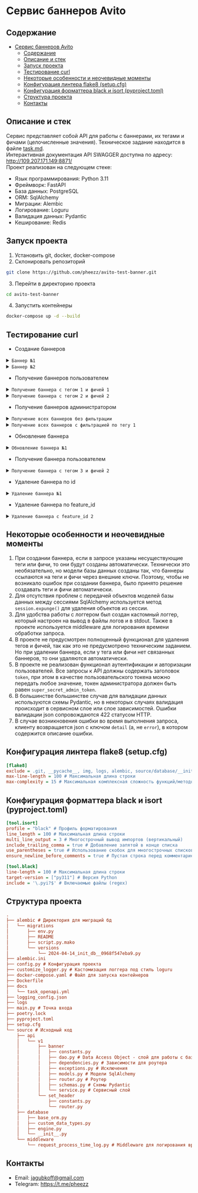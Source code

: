 

# Сервис баннеров Avito

## Содержание
- [Сервис баннеров Avito](#сервис-баннеров-avito)
  - [Содержание](#содержание)
  - [Описание и стек](#описание-и-стек)
  - [Запуск проекта](#запуск-проекта)
  - [Тестирование curl](#тестирование-curl)
  - [Некоторые особенности и неочевидные моменты](#некоторые-особенности-и-неочевидные-моменты)
  - [Конфигурация линтера flake8 (setup.cfg)](#конфигурация-линтера-flake8-setupcfg)
  - [Конфигурация форматтера black и isort (pyproject.toml)](#конфигурация-форматтера-black-и-isort-pyprojecttoml)
  - [Структура проекта](#структура-проекта)
  - [Контакты](#контакты)

## Описание и стек
Сервис представляет собой API для работы с баннерами, их тегами и фичами (целочисленные значения). Техническое задание находится в файле [task.md](./docs/task.md).<br>
Интерактивная документация API SWAGGER доступна по адресу: http://109.207.171.149:8871/ <br>
Проект реализован на следующем стеке:
- Язык программирования: Python 3.11
- Фреймворк: FastAPI
- База данных: PostgreSQL
- ORM: SqlAlchemy
- Миграции: Alembic
- Логирование: Loguru
- Валидация данных: Pydantic
- Кеширование: Redis

## Запуск проекта
1. Установить git, docker, docker-compose
2. Склонировать репозиторий
```bash
git clone https://github.com/pheezz/avito-test-banner.git
```
3. Перейти в директорию проекта
```bash
cd avito-test-banner
```
4. Запустить контейнеры
```bash
docker-compose up -d --build
```

## Тестирование curl
- Создание баннеров
<details>
    <summary><code>Баннер №1</code></summary>
Запрос:

```bash
curl -X 'POST' \
  'http://127.0.0.1:8000/banner' \
  -H 'accept: application/json' \
  -H 'token: super_secret_admin_token' \
  -H 'Content-Type: application/json' \
  -d '{
  "tag_ids": [
    1
  ],
  "feature_id": 1,
  "content": {
    "title": "Скидка 50% на все товары",
    "text": "Только до конца недели...",
    "url": "https://example.com/sale"
  },
  "active": true
}'
```
Ответ:
```json
{
    "banner_id": 1
}
```
</details>
<details>
    <summary><code>Баннер №2</code></summary>
Запрос:

```bash
curl -X 'POST' \
  'http://127.0.0.1:8000/banner' \
  -H 'accept: application/json' \
  -H 'token: super_secret_admin_token' \
  -H 'Content-Type: application/json' \
  -d '{
  "tag_ids": [
    2
  ],
  "feature_id": 2,
  "content": {
    "title": "Скидка 30% на определенные категории",
    "text": "Только до конца месяца...",
    "url": "https://example.com/sale"
  },
  "active": true
}'
```

Ответ:
```json
{
    "banner_id": 2
}
```

</details>

- Получение баннеров пользователем
<details>
    <summary><code>Получение баннера с тегом 1 и фичей 1</code></summary>

Запрос:

```bash
curl -X 'GET' \
  'http://127.0.0.1:8000/user_banner?tag_id=1&feature_id=1&use_last_revision=false' \
  -H 'accept: application/json' \
  -H 'token: 123'
```

Ответ:
```json
{
  "title": "Скидка 50% на все товары",
  "text": "Только до конца недели...",
  "url": "https://example.com/sale"
}
```
</details>

<details>
    <summary><code>Получение баннера с тегом 2 и фичей 2</code></summary>
Запрос:

```bash
curl -X 'GET' \
  'http://127.0.0.1:8000/user_banner?tag_id=2&feature_id=2&use_last_revision=false' \
  -H 'accept: application/json' \
  -H 'token: 123'
```

Ответ:
```json
{
  "title": "Скидка 30% на определенные категории",
  "text": "Только до конца месяца...",
  "url": "https://example.com/sale"
}
```
</details>


- Получение баннеров администратором
<details>
    <summary><code>Получение всех баннеров без фильтрации</code></summary>
Запрос:

```bash
curl -X 'GET' \
  'http://127.0.0.1:8000/banner?limit=10&offset=0' \
  -H 'accept: application/json' \
  -H 'token: super_secret_admin_token'
```

Ответ:
```json
[
  {
    "tag_ids": [
      1
    ],
    "feature_id": 1,
    "content": {
      "title": "Скидка 50% на все товары",
      "text": "Только до конца недели...",
      "url": "https://example.com/sale"
    },
    "is_active": true,
    "banner_id": 1,
    "created_at": "2024-04-14T18:11:20.867103Z",
    "updated_at": "2024-04-14T18:11:20.867112Z"
  },
  {
    "tag_ids": [
      2
    ],
    "feature_id": 2,
    "content": {
      "title": "Скидка 30% на определенные категории",
      "text": "Только до конца месяца...",
      "url": "https://example.com/sale"
    },
    "is_active": true,
    "banner_id": 2,
    "created_at": "2024-04-14T18:11:57.705571Z",
    "updated_at": "2024-04-14T18:11:57.705594Z"
  }
]
```

</details>

<details>
    <summary><code>Получение всех баннеров с фильтрацией по тегу 1</code></summary>
Запрос:

```bash
curl -X 'GET' \
  'http://127.0.0.1:8000/banner?tag_id=1&limit=10&offset=0' \
  -H 'accept: application/json' \
  -H 'token: super_secret_admin_token'
```

Ответ:
```json
[
  {
    "tag_ids": [
      1
    ],
    "feature_id": 1,
    "content": {
      "title": "Скидка 50% на все товары",
      "text": "Только до конца недели...",
      "url": "https://example.com/sale"
    },
    "is_active": true,
    "banner_id": 9,
    "created_at": "2024-04-14T18:11:20.867103Z",
    "updated_at": "2024-04-14T18:11:20.867112Z"
  }
]
```

</details>

- Обновление баннера
<details>
    <summary><code>Обновление баннера №1</code></summary>
Запрос:

```bash
curl -X 'PATCH' \
  'http://127.0.0.1:8000/banner/1' \
  -H 'accept: application/json' \
  -H 'token: super_secret_admin_token' \
  -H 'Content-Type: application/json' \
  -d '{
  "tag_ids": [
    3
  ],
  "feature_id": 2,
  "content": {
    "title": "Скидка 15% на все товары",
    "text": "Только до конца недели...",
    "url": "https://example.com/sale"
  },
  "is_active": true
}'
```

Ответ:
```text
null
```

</details>

- Получение баннера пользователем
<details>
    <summary><code>Получение баннера с тегом 3 и фичей 2</code></summary>

Запрос:
```bash
curl -X 'GET' \
  'http://127.0.0.1:8000/user_banner?tag_id=3&feature_id=2&use_last_revision=true' \
  -H 'accept: application/json' \
  -H 'token: 232'
```

Ответ:
```json
{
  "title": "Скидка 15% на все товары",
  "text": "Только до конца недели...",
  "url": "https://example.com/sale"
}
```

</details>

- Удаление баннера по id
<details>
    <summary><code>Удаление баннера №1</code></summary>

Запрос:

```bash
curl -X 'DELETE' \
  'http://127.0.0.1:8000/banner/1' \
  -H 'accept: */*' \
  -H 'token: super_secret_admin_token'
```

Ответ: 204 No Content

</details>

- Удаление баннера по feature_id

<details>
    <summary><code>Удаление баннера с feature_id 2</code></summary>

Запрос:

```bash
curl -X 'DELETE' \
  'http://127.0.0.1:8000/banner/?feature_id=2' \
  -H 'accept: */*' \
  -H 'token: super_secret_admin_token'
```

Ответ: 204 No Content

</details>

## Некоторые особенности и неочевидные моменты
1. При создании баннера, если в запросе указаны несуществующие теги или фичи, то они будут созданы автоматически. Технически это необязательно, но модели базы данных созданы так, что баннеры ссылаются на теги и фичи через внешние ключи. Поэтому, чтобы не возникало ошибок при создании баннера, было принято решение создавать теги и фичи автоматически.
2. Для отсутствия проблем с передачей объектов моделей базы данных между сессиями SqlAlchemy используется метод `session.expunge()` для удаления объектов из сессии.
3. Для удобства работы с логгером был создан кастомный логгер, который настроен на вывод в файлы логов и в stdout. Также в проекте используется middleware для логирования времени обработки запроса.
4. В проекте не предусмотрен полноценный функционал для удаления тегов и фичей, так как это не предусмотрено техническим заданием. Но при удалении баннера, если у тега или фичи нет связанных баннеров, то они удаляются автоматически.
5. В проекте не реализован функционал аутентификации и авторизации пользователей. Все запросы к API должны содержать заголовок `token`, при этом в качестве пользовательского токена можно передать любое значение, токен администратора должен быть равен `super_secret_admin_token`.
6. В большинстве большинстве случав для валидации данных используются схемы Pydantic, но в некоторых случаях валидация происходит в сервисном слое или слое зависимостей. Ошибки валидации json сопровождаются 422 статусом HTTP.
7. В случае возникновения ошибки во время выполнения запроса, клиенту возвращается json с ключом `detail` (а, не `error`), в котором содержится описание ошибки.

## Конфигурация линтера flake8 (setup.cfg)
```ini
[flake8]
exclude = .git, __pycache__, img, logs, alembic, source/database/__init__.py # Исключаемые директории
max-line-length = 100 # Максимальная длина строки
max-complexity = 15 # Максимальная комплексная сложность функций/методов
```

## Конфигурация форматтера black и isort (pyproject.toml)
```ini
[tool.isort]
profile = "black" # Профиль форматирования
line_length = 100 # Максимальная длина строки
multi_line_output = 3 # Многострочный вывод импортов (вертикальный)
include_trailing_comma = true # Добавление запятой в конце списка
use_parentheses = true # Использование скобок для многострочных списков
ensure_newline_before_comments = true # Пустая строка перед комментарием

[tool.black]
line-length = 100 # Максимальная длина строки
target-version = ["py311"] # Версия Python
include = '\.pyi?$' # Включаемые файлы (regex)
```
## Структура проекта
```ini
.
├── alembic # Директория для миграций бд
│   └── migrations
│       ├── env.py
│       ├── README
│       ├── script.py.mako
│       └── versions
│           └── 2024-04-14_init_db__0968f547eba9.py
├── alembic.ini
├── config.py # Конфигурация проекта
├── customize_logger.py # Кастомизация логгера под стиль loguru
├── docker-compose.yaml # Файл для запуска контейнеров
├── Dockerfile
├── docs
│   └── task_openapi.yml
├── logging_config.json
├── logs
├── main.py # Точка входа
├── poetry.lock
├── pyproject.toml
├── setup.cfg
└── source # Исходный код
    ├── api
    │   └── v1
    │       ├── banner
    │       │   ├── constants.py
    │       │   ├── dao.py # Data Access Object - слой для работы с базой данных
    │       │   ├── dependencies.py # Зависимости для роутера
    │       │   ├── exceptions.py # Исключения
    │       │   ├── models.py # Модели SqlAlchemy
    │       │   ├── router.py # Роутер
    │       │   ├── schemas.py # Схемы Pydantic
    │       │   └── service.py # Сервисный слой
    │       └── set_header
    │           ├── constants.py
    │           └── router.py
    ├── database
    │   ├── base_orm.py
    │   ├── custom_data_types.py
    │   ├── engine.py
    │   └── __init__.py
    └── middleware
        └── request_process_time_log.py # Middleware для логирования времени обработки запроса
```

## Контакты
- Email: jagubkoff@gmail.com
- Telegram: https://t.me/pheezz